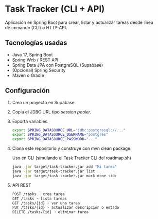 # Task Tracker (CLI + API)

Aplicación en Spring Boot para crear, listar y actualizar tareas desde línea de comando (CLI) o HTTP‑API.

## Tecnologías usadas
- Java 17, Spring Boot
- Spring Web / REST API
- Spring Data JPA con PostgreSQL (Supabase)
- (Opcional) Spring Security
- Maven o Gradle

## Configuración
1. Crea un proyecto en Supabase.
2. Copia el JDBC URL tipo *session pooler*.
3. Exporta variables:
   ```bash
   export SPRING_DATASOURCE_URL="jdbc:postgresql://..."
   export SPRING_DATASOURCE_USERNAME="postgres"
   export SPRING_DATASOURCE_PASSWORD="..."
   
4. Clona este repositorio y construye con mvn clean package.

   Uso en CLI (simulando el Task Tracker CLI del roadmap.sh)

   ```bash
   java -jar target/task-tracker.jar add "Mi tarea"
   java -jar target/task-tracker.jar list
   java -jar target/task-tracker.jar mark-done <id>

5. API REST

   ```bash
   POST /tasks ➝ crea tarea
   GET /tasks ➝ lista tareas
   GET /tasks/{id} ➝ ver una tarea
   PUT /tasks/{id} ➝ actualizar descripción o estado
   DELETE /tasks/{id} ➝ eliminar tarea
